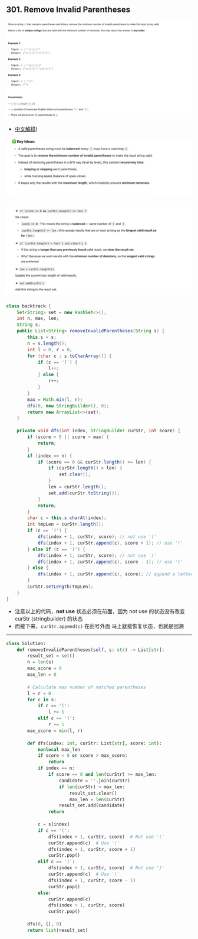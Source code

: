 ## 301. Remove Invalid Parentheses
![](img/2025-05-25-17-03-08.png)

- [中文解释](https://leetcode.cn/problems/remove-invalid-parentheses/solutions/1068652/gong-shui-san-xie-jiang-gua-hao-de-shi-f-asu8/#:~:text=%E6%90%9C%E7%B4%A2%20%2B%20%E5%89%AA%E6%9E%9D,%E6%8B%AC%E5%8F%B7%E7%9A%84%E6%95%B0%E9%87%8F))

![](img/2025-05-25-17-03-52.png)

![](img/2025-05-25-17-04-54.png)
---

```java
class backtrack {
    Set<String> set = new HashSet<>();
    int n, max, len;
    String s;
    public List<String> removeInvalidParentheses(String s) {
        this.s = s;
        n = s.length();
        int l = 0, r = 0;
        for (char c : s.toCharArray()) {
            if (c == '(') {
                l++;
            } else {
                r++;
            }
        }
        max = Math.min(l, r);
        dfs(0, new StringBuilder(), 0);
        return new ArrayList<>(set);
    }

    private void dfs(int index, StringBuilder curStr, int score) {
        if (score < 0 || score > max) {
            return;
        }
        if (index == n) {
            if (score == 0 && curStr.length() >= len) {
                if (curStr.length() > len) {
                    set.clear();
                }
                len = curStr.length();
                set.add(curStr.toString());
            }
            return;
        }
        char c = this.s.charAt(index);
        int tmpLen = curStr.length();
        if (c == '(') {
            dfs(index + 1, curStr, score); // not use '('
            dfs(index + 1, curStr.append(c), score + 1); // use '('
        } else if (c == ')') {
            dfs(index + 1, curStr, score); // not use ')'
            dfs(index + 1, curStr.append(c), score - 1); // use ')'
        } else {
            dfs(index + 1, curStr.append(c), score); // append a letter
        }
        curStr.setLength(tmpLen);
    }
}
```

- 注意以上的代码，**not use** 状态必须在前面，因为 not use 的状态没有改变 curStr (stringbuilder) 的状态
- 而接下来，`curStr.append(c)` 在刮号外面 马上就接恢复状态，也就是回溯 

---

```py
class Solution:
    def removeInvalidParentheses(self, s: str) -> List[str]:
        result_set = set()
        n = len(s)
        max_score = 0
        max_len = 0

        # Calculate max number of matched parentheses
        l = r = 0
        for c in s:
            if c == '(':
                l += 1
            elif c == ')':
                r += 1
        max_score = min(l, r)

        def dfs(index: int, curStr: List[str], score: int):
            nonlocal max_len
            if score < 0 or score > max_score:
                return
            if index == n:
                if score == 0 and len(curStr) >= max_len:
                    candidate = ''.join(curStr)
                    if len(curStr) > max_len:
                        result_set.clear()
                        max_len = len(curStr)
                    result_set.add(candidate)
                return

            c = s[index]
            if c == '(':
                dfs(index + 1, curStr, score)  # Not use '('
                curStr.append(c)  # Use '('
                dfs(index + 1, curStr, score + 1)
                curStr.pop()
            elif c == ')':
                dfs(index + 1, curStr, score)  # Not use ')'
                curStr.append(c)  # Use ')'
                dfs(index + 1, curStr, score - 1)
                curStr.pop()
            else:
                curStr.append(c)
                dfs(index + 1, curStr, score)
                curStr.pop()

        dfs(0, [], 0)
        return list(result_set)
```

